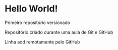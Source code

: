# Hello World!
 Primeiro repositório versionado

Repositório criado durante uma aula de Git e GitHub

Linha add remotamente pelo GitHub

